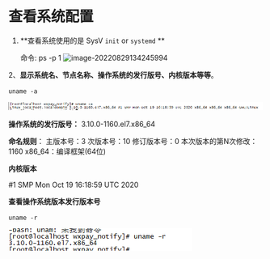 # 查看系统配置

1. **查看系统使用的是 SysV `init` or `systemd` **

   命令: ps -p 1
    ![image-20220829134245994](C:\Users\Netjoy\AppData\Roaming\Typora\typora-user-images\image-20220829134245994.png)



2、**显示系统名、节点名称、操作系统的发行版号、内核版本等等**。

```
uname -a
```

![image-20220829140052199](https://raw.githubusercontent.com/Peanut-tdd/Picture/main/image-20220829140052199.png)

**操作系统的发行版号：**
3.10.0-1160.el7.x86_64

**命名规则**：
    主版本号：3
    次版本号：10
    修订版本号：0
    本次版本的第N次修改：1160
    x86_64：编译框架(64位)

**内核版本**

 #1 SMP Mon Oct 19 16:18:59 UTC 2020



**查看操作系统版本发行版本号**

```
uname -r 
```
![image-20220829135129809](https://raw.githubusercontent.com/Peanut-tdd/Picture/main/image-20220829135129809.png)



